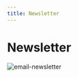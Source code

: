 ```yaml
---
title: Newsletter
---
```


# Newsletter

![email-newsletter](https://github.com/different-ways/theatrikiopa.eu/assets/16403754/4a5fac8f-7dd3-4a25-a161-06f88d6bea43)
